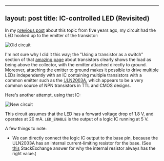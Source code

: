 
---
layout: post
title: IC-controlled LED (Revisited)
---

In my [previous post][prev] about this topic from five years ago, my circuit had
the LED hooked up to the emitter of the transistor:

![Old circuit](/circuits/images/5v_ic_controlled_led.png)

I'm not sure why I did it this way; the "Using a transistor as a switch" section
of that [amazing page][kpsec] about transistors clearly shows the load as being
above the collector, with the emitter attached directly to ground. Moreover,
attaching the emitter to ground makes it possible to drive multiple LEDs
independently with an IC containing multiple transistors with a common emitter
such as the [ULN2003A][], which appears to be a very common source of NPN
transistors in TTL and CMOS designs.

Here's another attempt, using that IC:

![New circuit](/circuits/images/5v_ic_controlled_led_2nd_try.png)

This circuit assumes that the LED has a forward voltage drop of 1.8 V, and
operates at 20 mA. `LED_ENABLE` is the output of a logic IC running at 5 V.

A few things to note:

*   We can directly connect the logic IC output to the base pin, because the
    ULN2003A has an internal current-limiting resistor for the base. (See
    [this][so] StackExchange answer for why the internal resistor always has the
    right value.)

[prev]: http://jacobsa.github.io/circuits/2010/10/03/ic-controlled-led.html
[kpsec]: http://electronicsclub.info/transistorcircuits.htm
[ULN2003A]: http://www.st.com/web/en/resource/technical/document/datasheet/CD00001244.pdf
[so]: http://electronics.stackexchange.com/a/166065/72857
